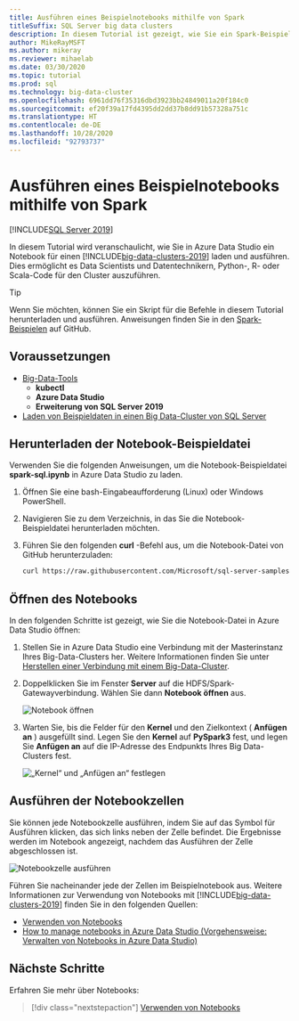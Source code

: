 ```yaml
---
title: Ausführen eines Beispielnotebooks mithilfe von Spark
titleSuffix: SQL Server big data clusters
description: In diesem Tutorial ist gezeigt, wie Sie ein Spark-Beispielnotebook für einen Big Data-Cluster für SQL Server 2019 laden und ausführen können.
author: MikeRayMSFT
ms.author: mikeray
ms.reviewer: mihaelab
ms.date: 03/30/2020
ms.topic: tutorial
ms.prod: sql
ms.technology: big-data-cluster
ms.openlocfilehash: 6961dd76f35316dbd3923bb24849011a20f184c0
ms.sourcegitcommit: ef20f39a17fd4395dd2dd37b8dd91b57328a751c
ms.translationtype: HT
ms.contentlocale: de-DE
ms.lasthandoff: 10/28/2020
ms.locfileid: "92793737"
---
```

# <a name="run-a-sample-notebook-using-spark"></a>Ausführen eines Beispielnotebooks mithilfe von Spark

[!INCLUDE[SQL Server 2019](../includes/applies-to-version/sqlserver2019.md)]

In diesem Tutorial wird veranschaulicht, wie Sie in Azure Data Studio ein Notebook für einen [!INCLUDE[big-data-clusters-2019](../includes/ssbigdataclusters-ver15.md)] laden und ausführen. Dies ermöglicht es Data Scientists und Datentechnikern, Python-, R- oder Scala-Code für den Cluster auszuführen.

> [!TIP]
> Wenn Sie möchten, können Sie ein Skript für die Befehle in diesem Tutorial herunterladen und ausführen. Anweisungen finden Sie in den [Spark-Beispielen](https://github.com/Microsoft/sql-server-samples/tree/master/samples/features/sql-big-data-cluster/spark) auf GitHub.

## <a name="prerequisites"></a><a id="prereqs"></a> Voraussetzungen

- [Big-Data-Tools](deploy-big-data-tools.md)
   - **kubectl**
   - **Azure Data Studio**
   - **Erweiterung von SQL Server 2019**
- [Laden von Beispieldaten in einen Big Data-Cluster von SQL Server](tutorial-load-sample-data.md)

## <a name="download-the-sample-notebook-file"></a>Herunterladen der Notebook-Beispieldatei

Verwenden Sie die folgenden Anweisungen, um die Notebook-Beispieldatei **spark-sql.ipynb** in Azure Data Studio zu laden.

1. Öffnen Sie eine bash-Eingabeaufforderung (Linux) oder Windows PowerShell.

1. Navigieren Sie zu dem Verzeichnis, in das Sie die Notebook-Beispieldatei herunterladen möchten.

1. Führen Sie den folgenden **curl** -Befehl aus, um die Notebook-Datei von GitHub herunterzuladen:

   ```bash
   curl https://raw.githubusercontent.com/Microsoft/sql-server-samples/master/samples/features/sql-big-data-cluster/spark/data-loading/transform-csv-files.ipynb -o transform-csv-files.ipynb
   ```

## <a name="open-the-notebook"></a>Öffnen des Notebooks

In den folgenden Schritte ist gezeigt, wie Sie die Notebook-Datei in Azure Data Studio öffnen:

1. Stellen Sie in Azure Data Studio eine Verbindung mit der Masterinstanz Ihres Big-Data-Clusters her. Weitere Informationen finden Sie unter [Herstellen einer Verbindung mit einem Big-Data-Cluster](connect-to-big-data-cluster.md).

1. Doppelklicken Sie im Fenster **Server** auf die HDFS/Spark-Gatewayverbindung. Wählen Sie dann **Notebook öffnen** aus.

   ![Notebook öffnen](media/notebook-tutorial-spark/azure-data-studio-open-notebook.png)

1. Warten Sie, bis die Felder für den **Kernel** und den Zielkontext ( **Anfügen an** ) ausgefüllt sind. Legen Sie den **Kernel** auf **PySpark3** fest, und legen Sie **Anfügen an** auf die IP-Adresse des Endpunkts Ihres Big Data-Clusters fest.

   ![„Kernel“ und „Anfügen an“ festlegen](media/notebook-tutorial-spark/set-kernel-and-attach-to.png)

## <a name="run-the-notebook-cells"></a>Ausführen der Notebookzellen

Sie können jede Notebookzelle ausführen, indem Sie auf das Symbol für Ausführen klicken, das sich links neben der Zelle befindet. Die Ergebnisse werden im Notebook angezeigt, nachdem das Ausführen der Zelle abgeschlossen ist.

![Notebookzelle ausführen](media/notebook-tutorial-spark/run-notebook-cell.png)

Führen Sie nacheinander jede der Zellen im Beispielnotebook aus. Weitere Informationen zur Verwendung von Notebooks mit [!INCLUDE[big-data-clusters-2019](../includes/ssbigdataclusters-ss-nover.md)] finden Sie in den folgenden Quellen:

- [Verwenden von Notebooks](../azure-data-studio/notebooks/notebooks-guidance.md)
- [How to manage notebooks in Azure Data Studio (Vorgehensweise: Verwalten von Notebooks in Azure Data Studio)](notebooks-manage-bdc.md)

## <a name="next-steps"></a>Nächste Schritte

Erfahren Sie mehr über Notebooks:
> [!div class="nextstepaction"]
> [Verwenden von Notebooks](../azure-data-studio/notebooks/notebooks-guidance.md)